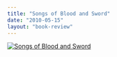 ```yaml
---
title: "Songs of Blood and Sword"
date: "2010-05-15"
layout: "book-review"
---
```


[![Songs of Blood and Sword](images/Songs-of-Blood-and-Sword-665x1024.jpg)](https://srikanthperinkulam.com/wp-content/uploads/2014/10/Songs-of-Blood-and-Sword.jpg)
